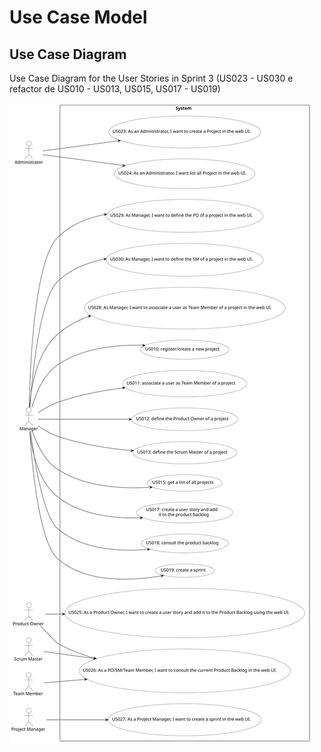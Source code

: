 # Use Case Model
## Use Case Diagram
Use Case Diagram for the User Stories in Sprint 3 (US023 - US030 e refactor de US010 - US013, US015, US017 - US019)

![Use Case Diagram](use_case_diagram.svg)

